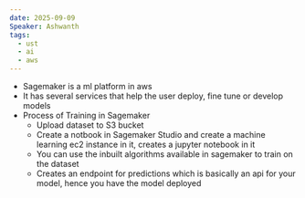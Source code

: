 ```yaml
---
date: 2025-09-09
Speaker: Ashwanth
tags:
  - ust
  - ai
  - aws
---
```

- Sagemaker is a ml platform in aws 
- It has several services that help the user deploy, fine tune or develop models
- Process of Training in Sagemaker 
	- Upload dataset to S3 bucket 
	- Create a notbook in Sagemaker Studio and create a machine learning ec2 instance in it, creates a jupyter notebook in it 
	- You can use the inbuilt algorithms available in sagemaker to train on the dataset 
	- Creates an endpoint for predictions which is basically an api for your model, hence you have the model deployed 


